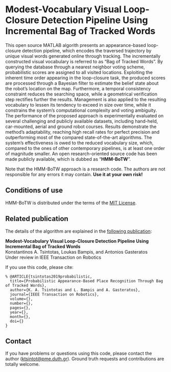 # Modest-Vocabulary Visual Loop-Closure Detection Pipeline Using Incremental Bag of Tracked Words

This open source MATLAB algorith presents an appearance-based loop-closure detection pipeline, which encodes the traversed trajectory by unique visual words generated online through tracking. The incrementally constructed visual vocabulary is referred to as “Bag of Tracked Words”. By querying the database through a nearest neighbor voting scheme, probabilistic scores are assigned to all visited locations. Exploiting the inherent time order appearing in the loop-closure task, the produced scores are processed through a Bayesian filter
to estimate the belief state about the robot’s location on the map. Furthermore, a temporal consistency constraint reduces the searching space, while a geometrical verification step rectifies further the results. Management is also applied to the resulting vocabulary to lessen its tendency to exceed in size over time, while it constrains the system’s computational complexity and voting ambiguity. The performance of the proposed approach is experimentally evaluated on several challenging and publicly available datasets, including hand-held, car-mounted, aerial and ground robot courses. Results demonstrate the method’s adaptability, reaching high recall rates for perfect precision and outperforming most of the compared state-of-the-art algorithms. The system’s effectiveness is owed to the reduced vocabulary size, which, compared to the ones of other contemporary pipelines, is at least one order of magnitude smaller. An open research-oriented source code has been made publicly available, which is dubbed as “**HMM-BoTW**”.

Note that the HMM-BoTW approach is a research code. The authors are not responsible for any errors it may contain. **Use it at your own risk!**

## Conditions of use
HMM-BoTW is distributed under the terms of the [MIT License](https://github.com/ktsintotas/HMM-BoTW/blob/master/LICENSE).

## Related publication
The details of the algorithm are explained in the [following publication](https://ieeexplore.ieee.org/document/):

**Modest-Vocabulary Visual Loop-Closure Detection Pipeline Using Incremental Bag of Tracked Words<br/>**
Konstantinos A. Tsintotas, Loukas Bampis, and Antonios Gasteratos<br/>
Under review in IEEE Transaction on Robotics 

If you use this code, please cite:

```
% @ARTICLE{tsintotas2019probabilistic,
  title={Probabilistic Appearance-Based Place Recognition Through Bag of Tracked Words},  
  author={K. A. Tsintotas and L. Bampis and A. Gasteratos},   
  journal={IEEE Transaction on Robotics},
  volume={},
  number={},
  pages={},
  year={},   
  month={}, 
  doi={}  
}
```
## Contact
If you have problems or questions using this code, please contact the author (ktsintot@pme.duth.gr). Ground truth requests and contributions are totally welcome.
